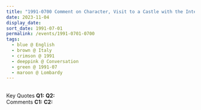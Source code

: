 ```yaml
---
title: "1991-0700 Comment on Character, Visit to a Castle with the Intention to Purchase It, near Milan, Lombardy, Italy (other month 0600)"
date: 2023-11-04
display_date: 
sort_date: 1991-07-01
permalink: /events/1991-0701-0700
tags:
  - blue @ English
  - brown @ Italy
  - crimson @ 1991
  - deeppink @ Conversation
  - green @ 1991-07
  - maroon @ Lombardy
---
```


<br>

<wave-list>
  <list-title color="DarkSeaGreen" width="55">Key Quotes</list-title>
  <list-item color="BlanchedAlmond" width="280"><b>Q1:</b> <i></i></list-item>
  <list-item color="Lavender" width="280"><b>Q2:</b> <i></i></list-item>
</wave-list>

<br>

<wave-list>
  <list-title color="DarkSeaGreen" width="55">Comments</list-title>
  <list-item color="BlanchedAlmond" width="280"><b>C1:</b> <i></i></list-item>
  <list-item color="Lavender" width="280"><b>C2:</b> <i></i></list-item>
</wave-list>
